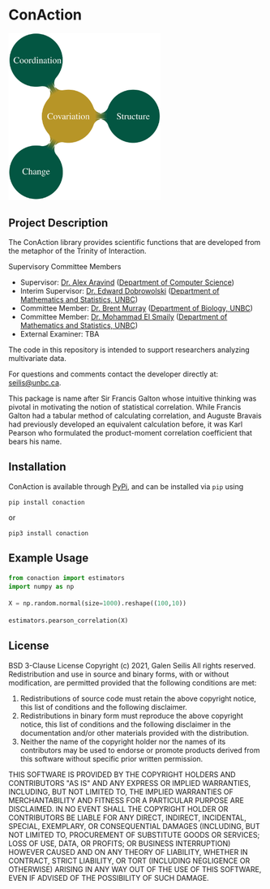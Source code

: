 # ConAction

<img src="imgs/trinity_of_covariation.png" alt='Trinity of Interaction' width="300"/>

## Project Description
The ConAction library provides scientific functions that are developed from the metaphor of the Trinity of Interaction.

Supervisory Committee Members

- Supervisor: [Dr. Alex Aravind](https://web.unbc.ca/~csalex/) ([Department of Computer Science](https://www2.unbc.ca/computer-science))
- Interim Supervisor: [Dr. Edward Dobrowolski](https://www2.unbc.ca/people/dobrowolski-dr-edward) ([Department of Mathematics and Statistics, UNBC](https://www2.unbc.ca/math-statistics))
- Committee Member: [Dr. Brent Murray](https://web.unbc.ca/~murrayb/) ([Department of Biology, UNBC](https://www2.unbc.ca/biology))
- Committee Member: [Dr. Mohammad El Smaily](https://smaily.opened.ca/) ([Department of Mathematics and Statistics, UNBC](https://www2.unbc.ca/math-statistics))
- External Examiner: TBA

The code in this repository is intended to support researchers analyzing multivariate data.

For questions and comments contact the developer directly at: <seilis@unbc.ca>.

This package is name after Sir Francis Galton whose intuitive thinking was pivotal in motivating the notion of statistical correlation. While Francis Galton had a tabular method of calculating correlation, and Auguste Bravais had previously developed an equivalent calculation before, it was Karl Pearson who formulated the product-moment correlation coefficient that bears his name.

## Installation
ConAction is available through [PyPi](https://pypi.org/project/conaction/), and can be installed via `pip` using
```
pip install conaction
```
or 
```
pip3 install conaction
```

## Example Usage

```python
from conaction import estimators
import numpy as np

X = np.random.normal(size=1000).reshape((100,10))

estimators.pearson_correlation(X)
```

## License

BSD 3-Clause License
Copyright (c) 2021, Galen Seilis
All rights reserved.
Redistribution and use in source and binary forms, with or without
modification, are permitted provided that the following conditions are met:

1. Redistributions of source code must retain the above copyright notice, this
   list of conditions and the following disclaimer.
2. Redistributions in binary form must reproduce the above copyright notice,
   this list of conditions and the following disclaimer in the documentation
   and/or other materials provided with the distribution.
3. Neither the name of the copyright holder nor the names of its
   contributors may be used to endorse or promote products derived from
   this software without specific prior written permission.

THIS SOFTWARE IS PROVIDED BY THE COPYRIGHT HOLDERS AND CONTRIBUTORS "AS IS"
AND ANY EXPRESS OR IMPLIED WARRANTIES, INCLUDING, BUT NOT LIMITED TO, THE
IMPLIED WARRANTIES OF MERCHANTABILITY AND FITNESS FOR A PARTICULAR PURPOSE ARE
DISCLAIMED. IN NO EVENT SHALL THE COPYRIGHT HOLDER OR CONTRIBUTORS BE LIABLE
FOR ANY DIRECT, INDIRECT, INCIDENTAL, SPECIAL, EXEMPLARY, OR CONSEQUENTIAL
DAMAGES (INCLUDING, BUT NOT LIMITED TO, PROCUREMENT OF SUBSTITUTE GOODS OR
SERVICES; LOSS OF USE, DATA, OR PROFITS; OR BUSINESS INTERRUPTION) HOWEVER
CAUSED AND ON ANY THEORY OF LIABILITY, WHETHER IN CONTRACT, STRICT LIABILITY,
OR TORT (INCLUDING NEGLIGENCE OR OTHERWISE) ARISING IN ANY WAY OUT OF THE USE
OF THIS SOFTWARE, EVEN IF ADVISED OF THE POSSIBILITY OF SUCH DAMAGE.
